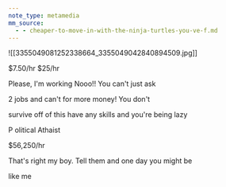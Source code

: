 ```yaml
---
note_type: metamedia
mm_source:
  - - cheaper-to-move-in-with-the-ninja-turtles-you-ve-f.md
---
```


![[3355049081252338664_3355049042840894509.jpg]]

$7.50/hr $25/hr

Please, I'm working Nooo!! You can't just ask

2 jobs and can't for more money! You don't

survive off of this have any skills and you're
being lazy

P olitical
Athaist

$56,250/hr

That's right my boy.
Tell them and one
day you might be

like me


